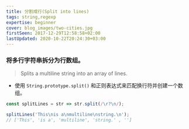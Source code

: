 ```yaml
---
title: 分割成行(Split into lines)
tags: string,regexp
expertise: beginner
cover: blog_images/two-cities.jpg
firstSeen: 2017-12-29T12:58:58+02:00
lastUpdated: 2020-10-22T20:24:30+03:00
---
```


### 将多行字符串拆分为行数组。
> Splits a multiline string into an array of lines.

- 使用 `String.prototype.split()` 和正则表达式来匹配换行符并创建一个数组。

```js
const splitLines = str => str.split(/\r?\n/);
```

```js
splitLines('This\nis a\nmultiline\nstring.\n');
// ['This', 'is a', 'multiline', 'string.' , '']
```

